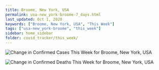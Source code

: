 ```yaml
---
title: Broome, New York, USA
permalink: usa-new_york-broome-7_days.html
last_updated: Oct 1, 2020
keywords: ["Broome, New York, USA", "This Week"]
tags: ["usa-new_york-broome", "this_week"]
sidebar: home_sidebar
folder: covid_tracker/this_week/
---
```


![Change in Confirmed Cases This Week for Broome, New York, USA](images/graphs/usa-new_york-broome-delta_confirmed-7_days_graph.png)

![Change in Confirmed Deaths This Week for Broome, New York, USA](images/graphs/usa-new_york-broome-delta_deaths-7_days_graph.png)
